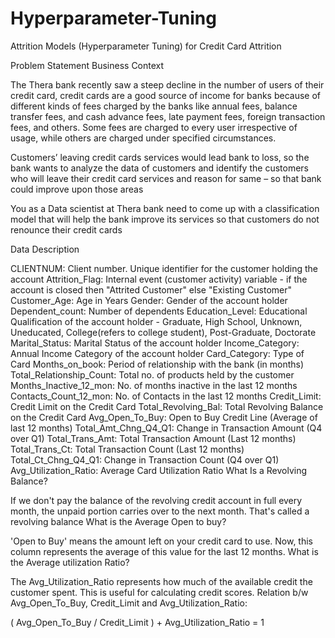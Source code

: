 # Hyperparameter-Tuning
Attrition Models (Hyperparameter Tuning) for Credit Card Attrition


Problem Statement
Business Context

The Thera bank recently saw a steep decline in the number of users of their credit card, credit cards are a good source of income for banks because of different kinds of fees charged by the banks like annual fees, balance transfer fees, and cash advance fees, late payment fees, foreign transaction fees, and others. Some fees are charged to every user irrespective of usage, while others are charged under specified circumstances.

Customers’ leaving credit cards services would lead bank to loss, so the bank wants to analyze the data of customers and identify the customers who will leave their credit card services and reason for same – so that bank could improve upon those areas

You as a Data scientist at Thera bank need to come up with a classification model that will help the bank improve its services so that customers do not renounce their credit cards

Data Description

CLIENTNUM: Client number. Unique identifier for the customer holding the account
Attrition_Flag: Internal event (customer activity) variable - if the account is closed then "Attrited Customer" else "Existing Customer"
Customer_Age: Age in Years
Gender: Gender of the account holder
Dependent_count: Number of dependents
Education_Level: Educational Qualification of the account holder - Graduate, High School, Unknown, Uneducated, College(refers to college student), Post-Graduate, Doctorate
Marital_Status: Marital Status of the account holder
Income_Category: Annual Income Category of the account holder
Card_Category: Type of Card
Months_on_book: Period of relationship with the bank (in months)
Total_Relationship_Count: Total no. of products held by the customer
Months_Inactive_12_mon: No. of months inactive in the last 12 months
Contacts_Count_12_mon: No. of Contacts in the last 12 months
Credit_Limit: Credit Limit on the Credit Card
Total_Revolving_Bal: Total Revolving Balance on the Credit Card
Avg_Open_To_Buy: Open to Buy Credit Line (Average of last 12 months)
Total_Amt_Chng_Q4_Q1: Change in Transaction Amount (Q4 over Q1)
Total_Trans_Amt: Total Transaction Amount (Last 12 months)
Total_Trans_Ct: Total Transaction Count (Last 12 months)
Total_Ct_Chng_Q4_Q1: Change in Transaction Count (Q4 over Q1)
Avg_Utilization_Ratio: Average Card Utilization Ratio
What Is a Revolving Balance?

If we don't pay the balance of the revolving credit account in full every month, the unpaid portion carries over to the next month. That's called a revolving balance
What is the Average Open to buy?

'Open to Buy' means the amount left on your credit card to use. Now, this column represents the average of this value for the last 12 months.
What is the Average utilization Ratio?

The Avg_Utilization_Ratio represents how much of the available credit the customer spent. This is useful for calculating credit scores.
Relation b/w Avg_Open_To_Buy, Credit_Limit and Avg_Utilization_Ratio:

( Avg_Open_To_Buy / Credit_Limit ) + Avg_Utilization_Ratio = 1
